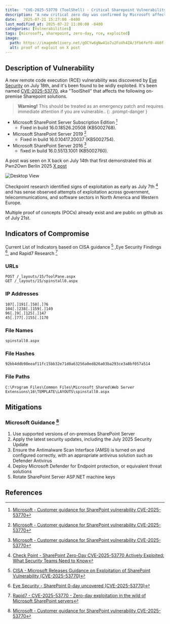 ```yaml
---
title:  "CVE-2025-53770 (ToolShell) - Critical Sharepoint Vulnerability - Remote Code Execution (RCE)"
description: "A new critical zero day was confirmed by Microsoft affecting on-premise sharepoint servers"
date:   2025-07-21 15:27:00 -0400
last_modified_at: 2025-07-22 11:00:00 -0400
categories: [Vulnerabilities]
tags: [microsoft, sharepoint, zero-day, rce, exploited]
image:
  path: https://imagedelivery.net/gOCYw6gNw41o7u2FuVh4ZA/3fb6fef0-460f-4653-60ce-3ad63301f700/public
  alt: proof of exploit on X post
---
```


## Description of Vulnerability

A new remote code execution (RCE) vulnerability was discovered by [Eye Security](https://research.eye.security/sharepoint-under-siege/) on July 18th, and it's been found to be widly exploited. It's been named [CVE-2025-53770](https://www.cve.org/CVERecord?id=CVE-2025-53770), aka "ToolShell" that affects the following on-premise Sharepoint solutions.

> **Warning!** This should be treated as an emergency patch and requires immediate attention if you are vulnerable..
{: .prompt-danger }

- Microsoft SharePoint Server Subscription Edition [^fn-nth-2]
  - Fixed in build 16.0.18526.20508 (KB5002768).
- Microsoft SharePoint Server 2019 [^fn-nth-2]
  - Fixed in build 16.0.10417.20037 (KB5002754).
- Microsoft SharePoint Server 2016 [^fn-nth-2]
  - fixed in build 16.0.5513.1001 (KB5002760).

A post was seen on X back on July 14th that first demonstrated this at Pwn2Own Berlin 2025 [X post](https://x.com/codewhitesec/status/1944743478350557232)

![Desktop View](https://imagedelivery.net/gOCYw6gNw41o7u2FuVh4ZA/3fb6fef0-460f-4653-60ce-3ad63301f700/public)

Checkpoint research identified signs of exploitation as early as July 7th [^fn-nth-5] and has sense observed attempts of exploitation across government, telecommunications, and software sectors in North America and Western Europe.

Multiple proof of concepts (POCs) already exist and are public on github as of July 21st.

## Indicators of Compromise

Current List of Indicators based on CISA guidance [^fn-nth-1] ,Eye Security Findings [^fn-nth-3], and Rapid7 Research [^fn-nth-4]

### URLs

```
POST /_layouts/15/ToolPane.aspx
GET /_layouts/15/spinstall0.aspx
```

### IP Addresses

```
107[.]191[.]58[.]76
104[.]238[.]159[.]149
96[.]9[.]125[.]147
45[.]77[.]155[.]170
```

### File Names
```
spinstall0.aspx
```

### File Hashes
```
92bb4ddb98eeaf11fc15bb32e71d0a63256a0ed826a03ba293ce3a8bf057a514
```

### File Paths
```
C:\Program Files\Common Files\Microsoft Shared\Web Server Extensions\16\TEMPLATE\LAYOUTS\spinstall0.aspx
```

## Mitigations

### Microsoft Guidance [^fn-nth-2]
1. Use supported versions of on-premises SharePoint Server
2. Apply the latest security updates, including the July 2025 Security Update
3. Ensure the Antimalware Scan Interface (AMSI) is turned on and configured correctly, with an appropriate antivirus solution such as Defender Antivirus
4. Deploy Microsoft Defender for Endpoint protection, or equivalent threat solutions
5. Rotate SharePoint Server ASP.NET machine keys

## References

[^fn-nth-1]: [CISA - Microsoft Releases Guidance on Exploitation of SharePoint Vulnerability (CVE-2025-53770)](https://www.cisa.gov/news-events/alerts/2025/07/20/microsoft-releases-guidance-exploitation-sharepoint-vulnerability-cve-2025-53770)

[^fn-nth-2]: [Microsoft - Customer guidance for SharePoint vulnerability CVE-2025-53770](https://msrc.microsoft.com/blog/2025/07/customer-guidance-for-sharepoint-vulnerability-cve-2025-53770/)

[^fn-nth-3]: [Eye Security - SharePoint 0-day uncovered (CVE-2025-53770)](https://research.eye.security/sharepoint-under-siege/)

[^fn-nth-4]: [Rapid7 - CVE-2025-53770 - Zero-day exploitation in the wild of Microsoft SharePoint servers](https://www.rapid7.com/blog/post/etr-zero-day-exploitation-of-microsoft-sharepoint-servers-cve-2025-53770/)

[^fn-nth-5]: [Check Point - SharePoint Zero-Day CVE-2025-53770 Actively Exploited: What Security Teams Need to Know](https://blog.checkpoint.com/research/sharepoint-zero-day-cve-2025-53770-actively-exploited-what-security-teams-need-to-know/)

